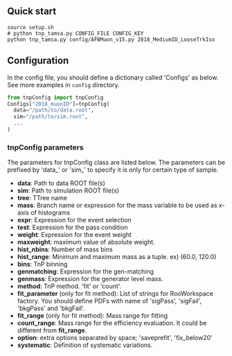 ## Quick start

```
source setup.sh
# python tnp_tamsa.py CONFIG_FILE CONFIG_KEY
python tnp_tamsa.py config/AFBMuon_v15.py 2018_MediumID_LooseTrkIso
```

## Configuration
In the config file, you should define a dictionary called 'Configs' as below. See more examples in `config` directory.
```python
from tnpConfig import tnpConfig
Configs["2018_muonID"]=tnpConfig(
  data="/path/to/data.root",
  sim="/path/to/sim.root",
  ...
)
```
### tnpConfig parameters
The parameters for tnpConfig class are listed below. The parameters can be prefixed by 'data_' or 'sim_' to specify it is only for certain type of sample.
- **data**: Path to data ROOT file(s)
- **sim**: Path to simulation ROOT file(s)
- **tree**: TTree name
- **mass**: Branch name or expression for the mass variable to be used as x-axis of histograms
- **expr**: Expression for the event selection
- **test**: Expression for the pass condition
- **weight**: Expression for the event weight
- **maxweight**: maximum value of absolute weight.
- **hist_nbins**: Number of mass bins
- **hist_range**: Minimum and maximum mass as a tuple. ex) (60.0, 120.0)
- **bins**: TnP binning
- **genmatching**: Expression for the gen-matching
- **genmass**: Expression for the generator level mass.
- **method**: TnP method. 'fit' or 'count'.
- **fit_parameter** (only for fit method): List of strings for RooWorkspace factory. You should define PDFs with name of 'sigPass', 'sigFail', 'bkgPass' and 'bkgFail'.
- **fit_range** (only for fit method): Mass range for fitting
- **count_range**: Mass range for the efficiency evaluation. It could be different from **fit_range**.
- **option**: extra options separated by space; 'saveprefit', 'fix_below20'
- **systematic**: Definition of systematic variations.
